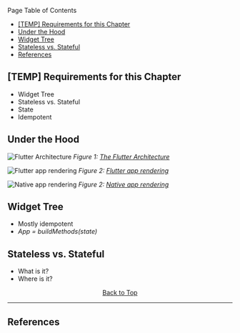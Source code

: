 Page Table of Contents
- [[TEMP] Requirements for this Chapter](#temp-requirements-for-this-chapter)
- [Under the Hood](#under-the-hood)
- [Widget Tree](#widget-tree)
- [Stateless vs. Stateful](#stateless-vs-stateful)
- [References](#references)

## [TEMP] Requirements for this Chapter
- Widget Tree
- Stateless vs. Stateful
- State
- Idempotent
  
## Under the Hood
![Flutter Architecture](https://github.com/Fasust/flutter-guide/wiki//.images/flutter-architecture.png)
_Figure 1: [The Flutter Architecture](https://www.youtube.com/watch?v=J5DQRPRBiFI)_

![Flutter app rendering](https://github.com/Fasust/flutter-guide/wiki//.images/flutter-rendering.png)
_Figure 2: [Flutter app rendering](https://medium.com/flutter-community/in-plain-english-so-what-the-heck-is-flutter-and-why-is-it-a-big-deal-7a6dc926b34a)_

![Native app rendering](https://github.com/Fasust/flutter-guide/wiki//.images/native-rendering.png)
_Figure 2: [Native app rendering](https://medium.com/flutter-community/in-plain-english-so-what-the-heck-is-flutter-and-why-is-it-a-big-deal-7a6dc926b34a)_

## Widget Tree
- Mostly idempotent 
- _App = buildMethods(state)_
  
## Stateless vs. Stateful
- What is it?
- Where is it?

<p align="center"><a href="#">Back to Top</a></center></p>

---
## References 